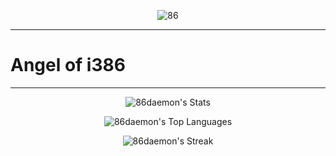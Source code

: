 <p align="center">
  <img src="thebooksonthetable.png" alt="86" style="border-radius: solid #ffffff 10px;">
</p>

---

# Angel of i386

---

<p align="center">
  <img src="https://github-readme-stats.vercel.app/api?username=86daemon&theme=dark&show_icons=true&hide_border=false&count_private=true" alt="86daemon's Stats">
</p>

<p align="center">
  <img src="https://github-readme-stats.vercel.app/api/top-langs/?username=86daemon&theme=dark&show_icons=true&hide_border=false&layout=compact" alt="86daemon's Top Languages">
</p>

<p align="center">
  <img src="https://github-readme-streak-stats.herokuapp.com/?user=86daemon&theme=dark&hide_border=false" alt="86daemon's Streak">
</p>